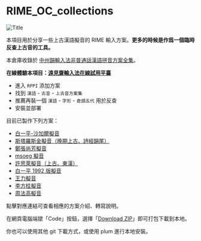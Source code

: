 # RIME_OC_collections

![Title](https://user-images.githubusercontent.com/32562298/213803086-ee90a096-9f5f-4ba2-8ed9-7db4f2188549.jpg)

本項目用於分享一些上古漢語擬音的 RIME 輸入方案。**更多的時候是作爲一個臨時反查上古音的工具。**

本倉庫收錄於 [中州韻輸入法非普通話漢語拼音方案全集](https://github.com/laubonghaudoi/Chinese_Rime)。

**在線體驗本項目：[遠見齋輸入法在線試用平臺](https://rime.vistudium.top/)**
- 進入 `RPPI` 添加方案
- 找到 `漢語` - `古音` - `上古音方案集`
- 推薦再裝一個 `漢語` - `字形` - `倉頡五代` 用於反查
- 安裝並部署

目前已製作下列方案：

- [白一平-沙加爾擬音](baxter-sagart.md)
- [斯塔羅斯金擬音（晚期上古、詩經韻尾）](starostin.md)
- [鄭張尚芳擬音](zhengzhang.md)
- [msoeg 擬音](msoeg.md)
- [許思萊擬音（上古、東漢）](shuessler.md)
- [白一平 1992 版擬音](baxter1992.md)
- [王力擬音](wangli.md)
- [李方桂擬音](lifanggui.md)
- [周法高擬音](zhoufagao.md)

點擊對應連結可查看相應的方案介紹、轉寫說明。

在網頁電腦端撳「Code」按鈕，選擇「[Download ZIP](https://codeload.github.com/Hulenkius/RIME_OC_collections/zip/refs/heads/main)」即可打包下載到本地。

你也可以使用其他 git 下載方式，或使用 plum 進行本地安裝。